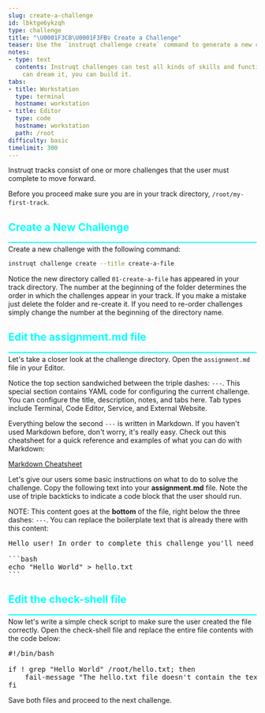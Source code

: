 ```yaml
---
slug: create-a-challenge
id: lbktge6ykzqh
type: challenge
title: "\U0001F3CB\U0001F3FB‍♀️ Create a Challenge"
teaser: Use the `instruqt challenge create` command to generate a new challenge.
notes:
- type: text
  contents: Instruqt challenges can test all kinds of skills and functions. If you
    can dream it, you can build it.
tabs:
- title: Workstation
  type: terminal
  hostname: workstation
- title: Editor
  type: code
  hostname: workstation
  path: /root
difficulty: basic
timelimit: 300
---
```

<style type="text/css" rel="stylesheet">
hr.cyan { background-color: cyan; color: cyan; height: 2px; margin-bottom: -10px; }
h2.cyan { color: cyan; }
</style>Instruqt tracks consist of one or more challenges that the user must complete to move forward.

Before you proceed make sure you are in your track directory, `/root/my-first-track`.

<h2 class="cyan">Create a New Challenge</h2>
<hr class="cyan">

Create a new challenge with the following command:

```bash
instruqt challenge create --title create-a-file
```

Notice the new directory called `01-create-a-file` has appeared in your track directory. The number at the beginning of the folder determines the order in which the challenges appear in your track. If you make a mistake just delete the folder and re-create it. If you need to re-order challenges simply change the number at the beginning of the directory name.

<h2 class="cyan">Edit the assignment.md file</h2>
<hr class="cyan">

Let's take a closer look at the challenge directory. Open the `assignment.md` file in your Editor.

Notice the top section sandwiched between the triple dashes: `---`. This special section contains YAML code for configuring the current challenge. You can configure the title, description, notes, and tabs here. Tab types include Terminal, Code Editor, Service, and External Website.

Everything below the second `---` is written in Markdown. If you haven't used Markdown before, don't worry, it's really easy. Check out this cheatsheet for a quick reference and examples of what you can do with Markdown:

[Markdown Cheatsheet](https://github.com/adam-p/markdown-here/wiki/Markdown-Cheatsheet)

Let's give our users some basic instructions on what to do to solve the challenge. Copy the following text into your **assignment.md** file. Note the use of triple backticks to indicate a code block that the user should run.

NOTE: This content goes at the **bottom** of the file, right below the three dashes: `---`. You can replace the boilerplate text that is already there with this content:

<pre>
Hello user! In order to complete this challenge you'll need to create a file called **hello.txt** containing the words "Hello World". Run the following command to create the file:

```bash
echo "Hello World" > hello.txt
```
</pre>

<h2 class="cyan">Edit the check-shell file</h2>
<hr class="cyan">

Now let's write a simple check script to make sure the user created the file correctly. Open the check-shell file and replace the entire file contents with the code below:

<pre>
#!/bin/bash

if ! grep "Hello World" /root/hello.txt; then
    fail-message "The hello.txt file doesn't contain the text 'Hello World'."
fi
</pre>

Save both files and proceed to the next challenge.